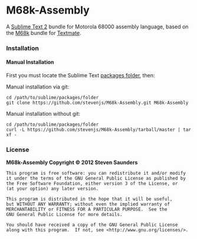 # M68k-Assembly

A [Sublime Text 2](http://www.sublimetext.com/) bundle for Motorola 68000
assembly language, based on the
[M68k](https://github.com/stevenjs/M68k.tmbundle) bundle for
[Textmate](http://macromates.com).

### Installation

#### Manual Installation

First you must locate the Sublime Text [packages folder][1], then:

Manual installation via git:

    cd /path/to/sublime/packages/folder
    git clone https://github.com/stevenjs/M68k-Assembly.git M68k-Assembly

Manual installation without git:

    cd /path/to/sublime/packages/folder
    curl -L https://github.com/stevenjs/M68k-Assembly/tarball/master | tar xf -

### License

**M68k-Assembly Copyright © 2012 Steven Saunders**

```
This program is free software: you can redistribute it and/or modify
it under the terms of the GNU General Public License as published by
the Free Software Foundation, either version 3 of the License, or
(at your option) any later version.

This program is distributed in the hope that it will be useful,
but WITHOUT ANY WARRANTY; without even the implied warranty of
MERCHANTABILITY or FITNESS FOR A PARTICULAR PURPOSE.  See the
GNU General Public License for more details.

You should have received a copy of the GNU General Public License
along with this program.  If not, see <http://www.gnu.org/licenses/>.
```

[1]: http://docs.sublimetext.info/en/latest/basic_concepts.html#the-packages-directory
